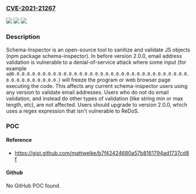 ### [CVE-2021-21267](https://cve.mitre.org/cgi-bin/cvename.cgi?name=CVE-2021-21267)
![](https://img.shields.io/static/v1?label=Product&message=schema-inspector&color=blue)
![](https://img.shields.io/static/v1?label=Version&message=n%2Fa&color=blue)
![](https://img.shields.io/static/v1?label=Vulnerability&message=CWE-20%3A%20Improper%20Input%20Validation&color=brighgreen)

### Description

Schema-Inspector is an open-source tool to sanitize and validate JS objects (npm package schema-inspector). In before version 2.0.0, email address validation is vulnerable to a denial-of-service attack where some input (for example `a@0.0.0.0.0.0.0.0.0.0.0.0.0.0.0.0.0.0.0.0.0.0.0.0.0.0.0.0.0.0.0.0.0.0.0.0.0.0.0.0.0.0.0.0.`) will freeze the program or web browser page executing the code. This affects any current schema-inspector users using any version to validate email addresses. Users who do not do email validation, and instead do other types of validation (like string min or max length, etc), are not affected. Users should upgrade to version 2.0.0, which uses a regex expression that isn't vulnerable to ReDoS.

### POC

#### Reference
- https://gist.github.com/mattwelke/b7f42424680a57b8161794ad1737cd8f

#### Github
No GitHub POC found.

